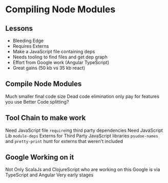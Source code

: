# Compiling Node Modules

## Lessons
- Bleeding Edge
- Requires Externs
- Make a JavaScript file containing deps
- Needs tooling to find files and get dep graph
- Effort from Google  work (Angular TypeScript)
- Great gains (50 kb vs 35 kb react)

## Compile Node Modules
Much smaller final code size
Dead code elimination only pay for features you use
Better Code splitting?

## Tool Chain to make work
Need JavaScript file `require`ing third party dependencies
Need JavaScript Lib `module-deps`
Externs for Third Party JavaScript libraries
`psudoe-names` and `pretty-print` hunt for externs that weren't included

## Google Working on it
Not Only ScalaJs and ClojureScript who are working on this
Google is via TypeScript and Angular
Very early stages
